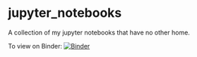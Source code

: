 # jupyter_notebooks
A collection of my jupyter notebooks that have no other home.  

To view on Binder:
[![Binder](https://mybinder.org/badge_logo.svg)](https://mybinder.org/v2/gh/JenDobson/jupyter_notebooks/main)
